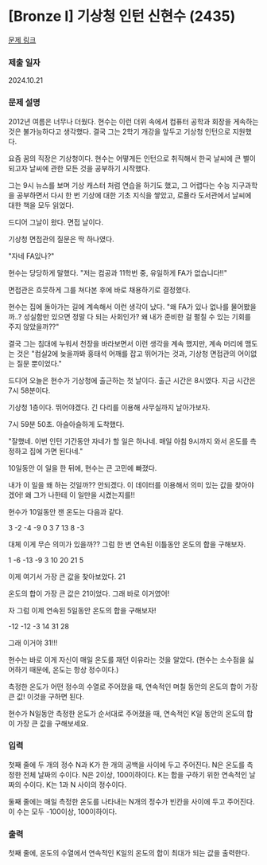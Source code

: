 # [Bronze I] 기상청 인턴 신현수 (2435)

[문제 링크](https://www.acmicpc.net/problem/2435)

### 제출 일자
2024.10.21

### 문제 설명

2012년 여름은 너무나 더웠다. 현수는 이런 더위 속에서 컴퓨터 공학과 회장을 게속하는 것은 불가능하다고 생각했다. 결국 그는 2학기 개강을 앞두고 기상청 인턴으로 지원했다.

요즘 꿈의 직장은 기상청이다. 현수는 어떻게든 인턴으로 취직해서 한국 날씨에 큰 별이 되고자 날씨에 관한 모든 것을 공부하기 시작했다.

그는 9시 뉴스를 보며 기상 캐스터 처럼 연습을 하기도 했고, 그 어렵다는 수능 지구과학을 공부하면서 다시 한 번 기상에 대한 기초 지식을 쌓았고, 로욜라 도서관에서 날씨에 대한 책을 모두 읽었다.

드디어 그날이 왔다. 면접 날이다.

기상청 면접관의 질문은 딱 하나였다. 

"자네 FA있나?"

현수는 당당하게 말했다. "저는 컴공과 11학번 중, 유일하게 FA가 없습니다!!"

면접관은 흐믓하게 그를 쳐다본 후에 바로 채용하기로 결정했다.

현수는 집에 돌아가는 길에 계속해서 이런 생각이 났다. "왜 FA가 있나 없나를 물어봤을까..? 성실함만 있으면 정말 다 되는 사회인가? 왜 내가 준비한 걸 펼칠 수 있는 기회를 주지 않았을까??"

결국 그는 침대에 누워서 천장을 바라보면서 이런 생각을 계속 했지만, 계속 머리에 맴도는 것은 "컴실2에 늦을까봐 홍태석 어깨를 잡고 뛰어가는 것과, 기상청 면접관의 어이없는 질문 뿐이었다."

드디어 오늘은 현수가 기상청에 출근하는 첫 날이다. 출근 시간은 8시였다. 지금 시간은 7시 58분이다.

기상청 1층이다. 뛰어야겠다. 긴 다리를 이용해 사무실까지 날아가보자.

7시 59분 50초. 아슬아슬하게 도착했다.

"잘했네. 이번 인턴 기간동안 자네가 할 일은 하나네. 매일 아침 9시까지 와서 온도를 측정하고 집에 가면 된다네."

10일동안 이 일을 한 뒤에, 현수는 큰 고민에 빠졌다. 

내가 이 일을 왜 하는 것일까?? 안되겠다. 이 데이터를 이용해서 의미 있는 값을 찾아야겠어! 왜 그가 나한테 이 일만을 시켰는지를!!

현수가 10일동안 잰 온도는 다음과 같다.

3 -2 -4 -9 0 3 7 13 8 -3

대체 이게 무슨 의미가 있을까?? 그럼 한 번 연속된 이틀동안 온도의 합을 구해보자.

1 -6 -13 -9 3 10 20 21 5

이제 여기서 가장 큰 값을 찾아보았다. 21

온도의 합이 가장 큰 값은 21이었다. 그래 바로 이거였어!

자 그럼 이제 연속된 5일동안 온도의 합을 구해보자!

-12 -12 -3 14 31 28

그래 이거야 31!!!

현수는 바로 이게 자신이 매일 온도를 재던 이유라는 것을 알았다. (현수는 소수점을 싫어하기 때문에, 온도는 항상 정수이다.)

측정한 온도가 어떤 정수의 수열로 주어졌을 때, 연속적인 며칠 동안의 온도의 합이 가장 큰 값! 이것을 구하면 된다.

현수가 N일동안 측정한 온도가 순서대로 주어졌을 때, 연속적인 K일 동안의 온도의 합이 가장 큰 값을 구해보세요.

### 입력

첫째 줄에 두 개의 정수 N과 K가 한 개의 공백을 사이에 두고 주어진다. N은 온도를 측정한 전체 날짜의 수이다. N은 2이상, 100이하이다. K는 합을 구하기 위한 연속적인 날짜의 수이다. K는 1과 N 사이의 정수이다. 

둘째 줄에는 매일 측정한 온도를 나타내는 N개의 정수가 빈칸을 사이에 두고 주어진다. 이 수는 모두 -100이상, 100이하이다.

### 출력

첫째 줄에, 온도의 수열에서 연속적인 K일의 온도의 합이 최대가 되는 값을 출력한다.